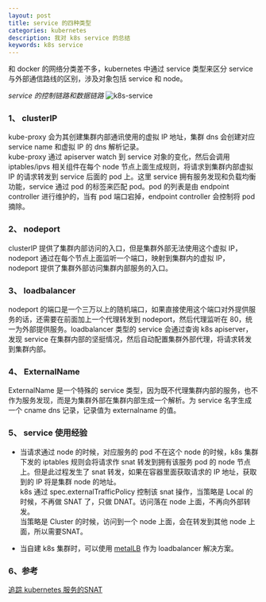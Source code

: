 ```yaml
---
layout: post
title: service 的四种类型 
categories: kubernetes
description: 我对 k8s service 的总结
keywords: k8s service
---
```

和 docker 的网络分类差不多，kubernetes 中通过 service 类型来区分 service 与外部通信路线的区别，涉及对象包括 service 和 node。  

*service 的控制链路和数据链路*
![k8s-service](http://wyong.cn/images/blog/k8s/k8s_service.png)

### 1、 clusterIP
kube-proxy 会为其创建集群内部通讯使用的虚拟 IP 地址，集群 dns 会创建对应 service name 和虚拟 IP 的 dns 解析记录。  
kube-proxy 通过 apiserver watch 到 service 对象的变化，然后会调用 iptables/ipvs 相关组件在每个 node 节点上面生成规则，将请求到集群内部虚拟 IP 的请求转发到 service 后面的 pod 上。这里 service 拥有服务发现和负载均衡功能，service 通过 pod 的标签来匹配 pod。pod 的列表是由 endpoint controller 进行维护的，当有 pod 端口宕掉，endpoint controller 会控制将 pod 摘除。

### 2、 nodeport
clusterIP 提供了集群内部访问的入口，但是集群外部无法使用这个虚拟 IP，nodeport 通过在每个节点上面监听一个端口，映射到集群内的虚拟 IP，nodeport 提供了集群外部访问集群内部服务的入口。

### 3、 loadbalancer
nodeport 的端口是一个三万以上的随机端口，如果直接使用这个端口对外提供服务的话，还需要在前面加上一个代理转发到 nodeport，然后代理监听在 80，统一为外部提供服务。loadbalancer 类型的 service 会通过查询 k8s apiserver，发现 service 在集群内部的坚挺情况，然后自动配置集群外部代理，将请求转发到集群内部。

### 4、 ExternalName
ExternalName 是一个特殊的 service 类型，因为既不代理集群内部的服务，也不作为服务发现，而是为集群外部在集群内部生成一个解析。为 service 名字生成一个 cname dns 记录，记录值为 externalname 的值。

### 5、 service 使用经验
* 当请求通过 node 的时候，对应服务的 pod 不在这个 node 的时候，k8s 集群下发的 iptables 规则会将请求作 snat 转发到拥有该服务 pod 的 node 节点上。但是此过程发生了 snat 转发，如果在容器里面获取请求的 IP 地址，获取到的 IP 将是集群 node 的地址。  
k8s 通过 spec.externalTrafficPolicy 控制该 snat 操作，当策略是 Local 的时候，不再做 SNAT 了，只做 DNAT。访问落在 node 上面，不再向外部转发。  
当策略是 Cluster 的时候，访问到一个 node 上面，会在转发到其他 node 上面，所以需要SNAT。  
- 当自建 k8s 集群时，可以使用 [metalLB](https://github.com/metallb/metallb) 作为 loadbalancer 解决方案。

### 6、参考
[追踪 kubernetes 服务的SNAT](https://ieevee.com/tech/2017/09/18/k8s-svc-src.html)  

